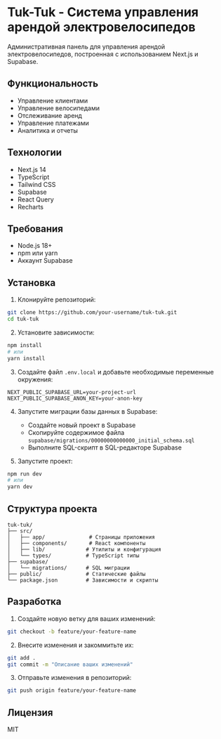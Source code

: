 # Tuk-Tuk - Система управления арендой электровелосипедов

Административная панель для управления арендой электровелосипедов, построенная с использованием Next.js и Supabase.

## Функциональность

- Управление клиентами
- Управление велосипедами
- Отслеживание аренд
- Управление платежами
- Аналитика и отчеты

## Технологии

- Next.js 14
- TypeScript
- Tailwind CSS
- Supabase
- React Query
- Recharts

## Требования

- Node.js 18+
- npm или yarn
- Аккаунт Supabase

## Установка

1. Клонируйте репозиторий:
```bash
git clone https://github.com/your-username/tuk-tuk.git
cd tuk-tuk
```

2. Установите зависимости:
```bash
npm install
# или
yarn install
```

3. Создайте файл `.env.local` и добавьте необходимые переменные окружения:
```env
NEXT_PUBLIC_SUPABASE_URL=your-project-url
NEXT_PUBLIC_SUPABASE_ANON_KEY=your-anon-key
```

4. Запустите миграции базы данных в Supabase:
   - Создайте новый проект в Supabase
   - Скопируйте содержимое файла `supabase/migrations/00000000000000_initial_schema.sql`
   - Выполните SQL-скрипт в SQL-редакторе Supabase

5. Запустите проект:
```bash
npm run dev
# или
yarn dev
```

## Структура проекта

```
tuk-tuk/
├── src/
│   ├── app/              # Страницы приложения
│   ├── components/       # React компоненты
│   ├── lib/             # Утилиты и конфигурация
│   └── types/           # TypeScript типы
├── supabase/
│   └── migrations/      # SQL миграции
├── public/              # Статические файлы
└── package.json         # Зависимости и скрипты
```

## Разработка

1. Создайте новую ветку для ваших изменений:
```bash
git checkout -b feature/your-feature-name
```

2. Внесите изменения и закоммитьте их:
```bash
git add .
git commit -m "Описание ваших изменений"
```

3. Отправьте изменения в репозиторий:
```bash
git push origin feature/your-feature-name
```

## Лицензия

MIT
